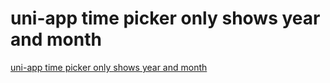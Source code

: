 # uni-app time picker only shows year and month
[uni-app time picker only shows year and month](https://aiwithcloud.com/2022/09/19/uni_app_time_picker_only_shows_year_and_month/)